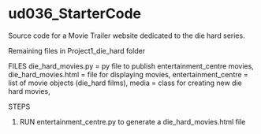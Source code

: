 # ud036_StarterCode

Source code for a Movie Trailer website dedicated to the die hard series.

Remaining files in Project1_die_hard folder

FILES
die_hard_movies.py = py file to publish entertainment_centre movies,
die_hard_movies.html = file for displaying movies,
entertainment_centre = list of movie objects (die_hard films),
media = class for creating new die hard movies,

STEPS
1. RUN entertainment_centre.py to generate a die_hard_movies.html file
